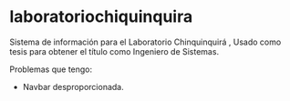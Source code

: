# laboratoriochiquinquira
Sistema de información para el Laboratorio Chinquinquirá , Usado como tesis para obtener el título como Ingeniero de Sistemas. 

Problemas que tengo:

- Navbar desproporcionada.

